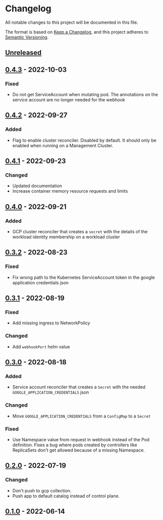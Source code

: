 # Changelog

All notable changes to this project will be documented in this file.

The format is based on [Keep a Changelog](https://keepachangelog.com/en/1.0.0/),
and this project adheres to [Semantic Versioning](https://semver.org/spec/v2.0.0.html).

## [Unreleased]

## [0.4.3] - 2022-10-03

### Fixed

- Do not get ServiceAccount when mutating pod. The annotations on the service account are no longer needed for the webhook

## [0.4.2] - 2022-09-27

### Added

- Flag to enable cluster reconciler. Disabled by default. It should only be enabled when running on a Management Cluster.

## [0.4.1] - 2022-09-23

### Changed

- Updated documentation
- Increase container memory resource requests and limits

## [0.4.0] - 2022-09-21

### Added

- GCP cluster reconciler that creates a `secret` with the details of the workload identity membership on a workload cluster

## [0.3.2] - 2022-08-23

### Fixed 

- Fix wrong path to the Kubernetes ServiceAccount token in the google application credentials json

## [0.3.1] - 2022-08-19

### Fixed

- Add missing ingress to NetworkPolicy

### Changed

- Add `webhookPort` helm value

## [0.3.0] - 2022-08-18

### Added

- Service account reconciler that creates a `Secret` with the needed `GOOGLE_APPLICATION_CREDENTIALS` json

### Changed

- Move `GOOGLE_APPLICATION_CREDENTIALS` from a `ConfigMap` to a `Secret`

### Fixed
- Use Namespace value from request in webhook instead of the Pod definition. Fixes a bug where pods created by controllers like ReplicaSets don't get allowed because of a missing Namespace.

## [0.2.0] - 2022-07-19

### Changed

- Don't push to gcp collection.
- Push app to default catalog instead of control plane.

## [0.1.0] - 2022-06-14

[Unreleased]: https://github.com/giantswarm/workload-identity-operator-gcp/compare/v0.4.3...HEAD
[0.4.3]: https://github.com/giantswarm/workload-identity-operator-gcp/compare/v0.4.2...v0.4.3
[0.4.2]: https://github.com/giantswarm/workload-identity-operator-gcp/compare/v0.4.1...v0.4.2
[0.4.1]: https://github.com/giantswarm/workload-identity-operator-gcp/compare/v0.4.0...v0.4.1
[0.4.0]: https://github.com/giantswarm/workload-identity-operator-gcp/compare/v0.3.2...v0.4.0
[0.3.2]: https://github.com/giantswarm/workload-identity-operator-gcp/compare/v0.3.1...v0.3.2
[0.3.1]: https://github.com/giantswarm/workload-identity-operator-gcp/compare/v0.3.0...v0.3.1
[0.3.0]: https://github.com/giantswarm/workload-identity-operator-gcp/compare/v0.2.0...v0.3.0
[0.2.0]: https://github.com/giantswarm/workload-identity-operator-gcp/compare/v0.1.0...v0.2.0
[0.1.0]: https://github.com/giantswarm/workload-identity-operator-gcp/releases/tag/v0.1.0
